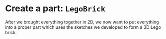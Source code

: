 # Create a part: `LegoBrick`

After we brought everything together in 2D, we now want to put everything into a proper part which
uses the sketches we developed to form a 3D Lego brick.
